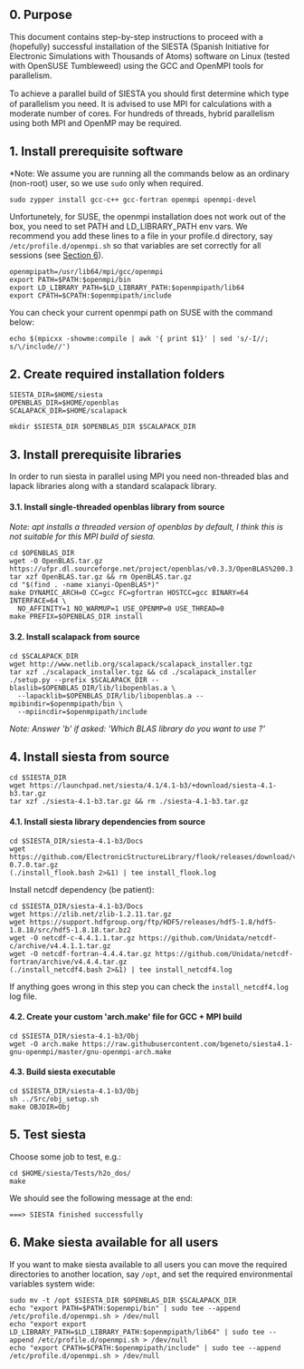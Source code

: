 ## 0. Purpose 

This document contains step-by-step instructions to proceed with a (hopefully) successful installation of the SIESTA (Spanish Initiative for Electronic Simulations with Thousands of Atoms) software on Linux (tested with OpenSUSE Tumbleweed) using the GCC and OpenMPI tools for parallelism. 

To achieve a parallel build of SIESTA you should ﬁrst determine which type of parallelism you need. It is advised to use MPI for calculations with a moderate number of cores. For hundreds of threads, hybrid parallelism using both MPI and OpenMP may be required.

## 1. Install prerequisite software

*Note: We assume you are running all the commands below as an ordinary (non-root) user, so we use `sudo` only when required. 

```
sudo zypper install gcc-c++ gcc-fortran openmpi openmpi-devel 
```

Unfortunetely, for SUSE, the openmpi installation does not work out of the box, you need to set PATH and LD_LIBRARY_PATH env vars. We recommend you add these lines to a file in your profile.d directory, say `/etc/profile.d/openmpi.sh` so that variables are set correctly for all sessions (see [Section 6](https://github.com/bgeneto/siesta4.1-gnu-openmpi-suse/blob/master/README.md#6-make-siesta-available-for-all-users)). 

```
openmpipath=/usr/lib64/mpi/gcc/openmpi
export PATH=$PATH:$openmpi/bin
export LD_LIBRARY_PATH=$LD_LIBRARY_PATH:$openmpipath/lib64
export CPATH=$CPATH:$openmpipath/include
```

You can check your current openmpi path on SUSE with the command below: 

```
echo $(mpicxx -showme:compile | awk '{ print $1}' | sed 's/-I//; s/\/include//')
```

## 2. Create required installation folders

```
SIESTA_DIR=$HOME/siesta
OPENBLAS_DIR=$HOME/openblas
SCALAPACK_DIR=$HOME/scalapack

mkdir $SIESTA_DIR $OPENBLAS_DIR $SCALAPACK_DIR
```

## 3. Install prerequisite libraries 

In order to run siesta in parallel using MPI you need non-threaded blas and lapack libraries along with a standard scalapack library.

#### 3.1. Install single-threaded openblas library from source

*Note: apt installs a threaded version of openblas by default, I think this is not suitable for this MPI build of siesta.*

```
cd $OPENBLAS_DIR
wget -O OpenBLAS.tar.gz https://ufpr.dl.sourceforge.net/project/openblas/v0.3.3/OpenBLAS%200.3.3%20version.tar.gz
tar xzf OpenBLAS.tar.gz && rm OpenBLAS.tar.gz
cd "$(find . -name xianyi-OpenBLAS*)"
make DYNAMIC_ARCH=0 CC=gcc FC=gfortran HOSTCC=gcc BINARY=64 INTERFACE=64 \
  NO_AFFINITY=1 NO_WARMUP=1 USE_OPENMP=0 USE_THREAD=0
make PREFIX=$OPENBLAS_DIR install  
```

#### 3.2. Install scalapack from source

```
cd $SCALAPACK_DIR
wget http://www.netlib.org/scalapack/scalapack_installer.tgz
tar xzf ./scalapack_installer.tgz && cd ./scalapack_installer
./setup.py --prefix $SCALAPACK_DIR --blaslib=$OPENBLAS_DIR/lib/libopenblas.a \
  --lapacklib=$OPENBLAS_DIR/lib/libopenblas.a --mpibindir=$openmpipath/bin \
  --mpiincdir=$openmpipath/include
```

*Note: Answer 'b' if asked: 'Which BLAS library do you want to use ?'*


## 4. Install siesta from source

```
cd $SIESTA_DIR
wget https://launchpad.net/siesta/4.1/4.1-b3/+download/siesta-4.1-b3.tar.gz
tar xzf ./siesta-4.1-b3.tar.gz && rm ./siesta-4.1-b3.tar.gz
```

#### 4.1. Install siesta library dependencies from source

```
cd $SIESTA_DIR/siesta-4.1-b3/Docs
wget https://github.com/ElectronicStructureLibrary/flook/releases/download/v0.7.0/flook-0.7.0.tar.gz
(./install_flook.bash 2>&1) | tee install_flook.log
```

Install netcdf dependency (be patient):

```
cd $SIESTA_DIR/siesta-4.1-b3/Docs
wget https://zlib.net/zlib-1.2.11.tar.gz
wget https://support.hdfgroup.org/ftp/HDF5/releases/hdf5-1.8/hdf5-1.8.18/src/hdf5-1.8.18.tar.bz2
wget -O netcdf-c-4.4.1.1.tar.gz https://github.com/Unidata/netcdf-c/archive/v4.4.1.1.tar.gz
wget -O netcdf-fortran-4.4.4.tar.gz https://github.com/Unidata/netcdf-fortran/archive/v4.4.4.tar.gz
(./install_netcdf4.bash 2>&1) | tee install_netcdf4.log
```

If anything goes wrong in this step you can check the `install_netcdf4.log` log file.

#### 4.2. Create your custom 'arch.make' file for GCC + MPI build 

```
cd $SIESTA_DIR/siesta-4.1-b3/Obj
wget -O arch.make https://raw.githubusercontent.com/bgeneto/siesta4.1-gnu-openmpi/master/gnu-openmpi-arch.make
```

#### 4.3. Build siesta executable 

```
cd $SIESTA_DIR/siesta-4.1-b3/Obj
sh ../Src/obj_setup.sh
make OBJDIR=Obj
```
## 5. Test siesta

Choose some job to test, e.g.: 

```
cd $HOME/siesta/Tests/h2o_dos/
make
```

We should see the following message at the end:

```
===> SIESTA finished successfully
```

## 6. Make siesta available for all users

If you want to make siesta available to all users you can move the required directories to another location, say `/opt`, and set the required environmental variables system wide:

```
sudo mv -t /opt $SIESTA_DIR $OPENBLAS_DIR $SCALAPACK_DIR 
echo "export PATH=$PATH:$openmpi/bin" | sudo tee --append /etc/profile.d/openmpi.sh > /dev/null
echo "export export LD_LIBRARY_PATH=$LD_LIBRARY_PATH:$openmpipath/lib64" | sudo tee --append /etc/profile.d/openmpi.sh > /dev/null
echo "export CPATH=$CPATH:$openmpipath/include" | sudo tee --append /etc/profile.d/openmpi.sh > /dev/null
```
